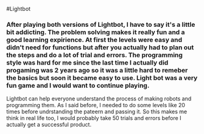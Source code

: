 #Lightbot
### After playing both versions of Lightbot, I have to say it's a little bit addicting. The problem solving makes it really fun and a good learning expirience. At first the levels were easy and didn't need for functions but after you actually had to plan out the steps and do a lot of trial and errors. The programming style was hard for me since the last time I actually did progaming was 2 years ago so it was a little hard to remeber the basics but soon it became easy to use. Light bot was a very fun game and I would want to continue playing. 
Lightbot can help everyone understand the process of making robots and programming them. As I said before, I needed to do some levels like 20 times before undrstanding the pateern and passing it. So this makes me think in real life too, I would probably take 50 trials and errors before I actually get a successful product.   
